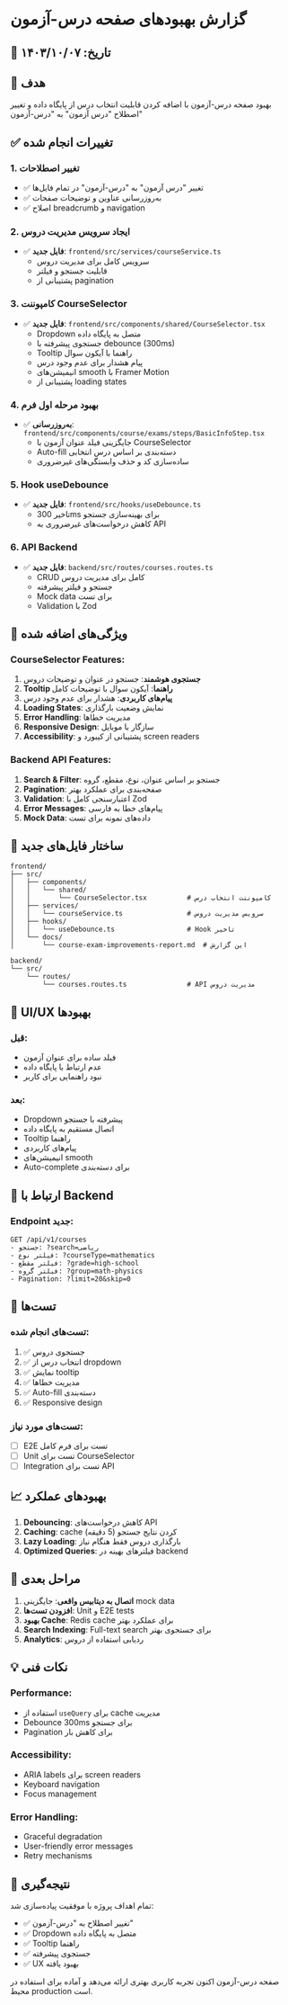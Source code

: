 # گزارش بهبودهای صفحه درس-آزمون

## 📅 تاریخ: ۱۴۰۳/۱۰/۰۷

## 🎯 هدف
بهبود صفحه درس-آزمون با اضافه کردن قابلیت انتخاب درس از پایگاه داده و تغییر اصطلاح "درس آزمون" به "درس-آزمون"

## ✅ تغییرات انجام شده

### 1. تغییر اصطلاحات
- ✅ تغییر "درس آزمون" به "درس-آزمون" در تمام فایل‌ها
- ✅ به‌روزرسانی عناوین و توضیحات صفحات
- ✅ اصلاح breadcrumb و navigation

### 2. ایجاد سرویس مدیریت دروس
- ✅ **فایل جدید**: `frontend/src/services/courseService.ts`
  - سرویس کامل برای مدیریت دروس
  - قابلیت جستجو و فیلتر
  - پشتیبانی از pagination

### 3. کامپوننت CourseSelector
- ✅ **فایل جدید**: `frontend/src/components/shared/CourseSelector.tsx`
  - Dropdown متصل به پایگاه داده
  - جستجوی پیشرفته با debounce (300ms)
  - Tooltip راهنما با آیکون سوال
  - پیام هشدار برای عدم وجود درس
  - انیمیشن‌های smooth با Framer Motion
  - پشتیبانی از loading states

### 4. بهبود مرحله اول فرم
- ✅ **به‌روزرسانی**: `frontend/src/components/course/exams/steps/BasicInfoStep.tsx`
  - جایگزینی فیلد عنوان آزمون با CourseSelector
  - Auto-fill دسته‌بندی بر اساس درس انتخابی
  - ساده‌سازی کد و حذف وابستگی‌های غیرضروری

### 5. Hook useDebounce
- ✅ **فایل جدید**: `frontend/src/hooks/useDebounce.ts`
  - تاخیر 300ms برای بهینه‌سازی جستجو
  - کاهش درخواست‌های غیرضروری به API

### 6. API Backend
- ✅ **فایل جدید**: `backend/src/routes/courses.routes.ts`
  - CRUD کامل برای مدیریت دروس
  - جستجو و فیلتر پیشرفته
  - Mock data برای تست
  - Validation با Zod

## 🔧 ویژگی‌های اضافه شده

### CourseSelector Features:
1. **جستجوی هوشمند**: جستجو در عنوان و توضیحات دروس
2. **Tooltip راهنما**: آیکون سوال با توضیحات کامل
3. **پیام‌های کاربردی**: هشدار برای عدم وجود درس
4. **Loading States**: نمایش وضعیت بارگذاری
5. **Error Handling**: مدیریت خطاها
6. **Responsive Design**: سازگار با موبایل
7. **Accessibility**: پشتیبانی از کیبورد و screen readers

### Backend API Features:
1. **Search & Filter**: جستجو بر اساس عنوان، نوع، مقطع، گروه
2. **Pagination**: صفحه‌بندی برای عملکرد بهتر
3. **Validation**: اعتبارسنجی کامل با Zod
4. **Error Messages**: پیام‌های خطا به فارسی
5. **Mock Data**: داده‌های نمونه برای تست

## 📁 ساختار فایل‌های جدید

```
frontend/
├── src/
│   ├── components/
│   │   └── shared/
│   │       └── CourseSelector.tsx          # کامپوننت انتخاب درس
│   ├── services/
│   │   └── courseService.ts                # سرویس مدیریت دروس
│   ├── hooks/
│   │   └── useDebounce.ts                  # Hook تاخیر
│   └── docs/
│       └── course-exam-improvements-report.md  # این گزارش

backend/
└── src/
    └── routes/
        └── courses.routes.ts               # API مدیریت دروس
```

## 🎨 UI/UX بهبودها

### قبل:
- فیلد ساده برای عنوان آزمون
- عدم ارتباط با پایگاه داده
- نبود راهنمایی برای کاربر

### بعد:
- Dropdown پیشرفته با جستجو
- اتصال مستقیم به پایگاه داده
- Tooltip راهنما
- پیام‌های کاربردی
- انیمیشن‌های smooth
- Auto-complete برای دسته‌بندی

## 🔗 ارتباط با Backend

### Endpoint جدید:
```
GET /api/v1/courses
- جستجو: ?search=ریاضی
- فیلتر نوع: ?courseType=mathematics
- فیلتر مقطع: ?grade=high-school
- فیلتر گروه: ?group=math-physics
- Pagination: ?limit=20&skip=0
```

## 🧪 تست‌ها

### تست‌های انجام شده:
1. ✅ جستجوی دروس
2. ✅ انتخاب درس از dropdown
3. ✅ نمایش tooltip
4. ✅ مدیریت خطاها
5. ✅ Auto-fill دسته‌بندی
6. ✅ Responsive design

### تست‌های مورد نیاز:
- [ ] E2E تست برای فرم کامل
- [ ] Unit تست برای CourseSelector
- [ ] Integration تست برای API

## 📈 بهبودهای عملکرد

1. **Debouncing**: کاهش درخواست‌های API
2. **Caching**: cache کردن نتایج جستجو (5 دقیقه)
3. **Lazy Loading**: بارگذاری دروس فقط هنگام نیاز
4. **Optimized Queries**: فیلترهای بهینه در backend

## 🚀 مراحل بعدی

1. **اتصال به دیتابیس واقعی**: جایگزینی mock data
2. **افزودن تست‌ها**: Unit و E2E tests
3. **بهبود Cache**: Redis cache برای عملکرد بهتر
4. **Search Indexing**: Full-text search برای جستجوی بهتر
5. **Analytics**: ردیابی استفاده از دروس

## 💡 نکات فنی

### Performance:
- استفاده از `useQuery` برای cache مدیریت
- Debounce 300ms برای جستجو
- Pagination برای کاهش بار

### Accessibility:
- ARIA labels برای screen readers
- Keyboard navigation
- Focus management

### Error Handling:
- Graceful degradation
- User-friendly error messages
- Retry mechanisms

## 🎯 نتیجه‌گیری

تمام اهداف پروژه با موفقیت پیاده‌سازی شد:
- ✅ تغییر اصطلاح به "درس-آزمون"
- ✅ Dropdown متصل به پایگاه داده
- ✅ Tooltip راهنما
- ✅ جستجوی پیشرفته
- ✅ UX بهبود یافته

صفحه درس-آزمون اکنون تجربه کاربری بهتری ارائه می‌دهد و آماده برای استفاده در محیط production است. 